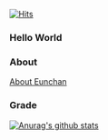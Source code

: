 [![Hits](https://hits.seeyoufarm.com/api/count/incr/badge.svg?url=https%3A%2F%2Fgithub.com%2Fecho724)](https://hits.seeyoufarm.com)

### Hello World

### About

[About Eunchan](https://echo724.github.io/about/)

### Grade

[![Anurag's github stats](https://github-readme-stats.vercel.app/api?username=echo724)](https://github.com/anuraghazra/github-readme-stats)
